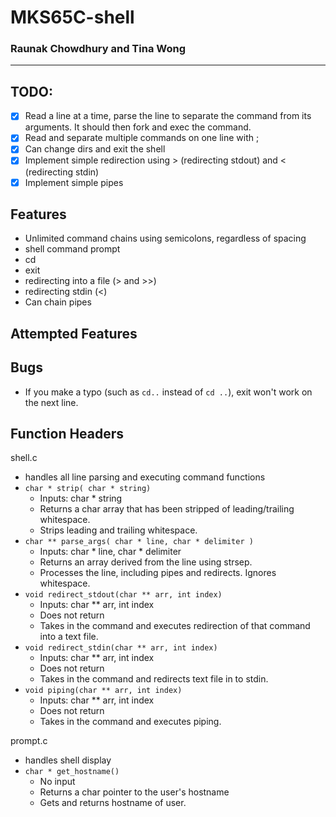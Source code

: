 # MKS65C-shell
### Raunak Chowdhury and Tina Wong
---

## TODO:
- [X] Read a line at a time, parse the line to separate the command from its arguments. It should then fork and exec the command.
- [X] Read and separate multiple commands on one line with ;
- [X] Can change dirs and exit the shell
- [X] Implement simple redirection using > (redirecting stdout) and < (redirecting stdin)
- [X] Implement simple pipes

## Features
- Unlimited command chains using semicolons, regardless of spacing
- shell command prompt
- cd
- exit
- redirecting into a file (> and >>)
- redirecting stdin (<)
- Can chain pipes

## Attempted Features

## Bugs
- If you make a typo (such as `cd..` instead of `cd ..`), exit won't work on the next line.

## Function Headers
shell.c
- handles all line parsing and executing command functions
- `char * strip( char * string)`
     - Inputs: char * string
     - Returns a char array that has been stripped of leading/trailing whitespace.
     - Strips leading and trailing whitespace.
- `char ** parse_args( char * line, char * delimiter )`
     - Inputs: char * line, char * delimiter
     - Returns an array derived from the line using strsep.
     - Processes the line, including pipes and redirects. Ignores whitespace.
- `void redirect_stdout(char ** arr, int index)`
     - Inputs: char ** arr, int index
     - Does not return
     - Takes in the command and executes redirection of that command into a text file.
- `void redirect_stdin(char ** arr, int index)`
     - Inputs: char ** arr, int index
     - Does not return
     - Takes in the command and redirects text file in to stdin.
- `void piping(char ** arr, int index)`
     - Inputs: char ** arr, int index
     - Does not return
     - Takes in the command and executes piping.

prompt.c
- handles shell display
- `char * get_hostname()`
     - No input
     - Returns a char pointer to the user's hostname
     - Gets and returns hostname of user.
